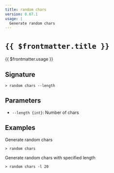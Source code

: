 ```yaml
---
title: random chars
version: 0.67.1
usage: |
  Generate random chars
---
```


# <code>{{ $frontmatter.title }}</code>

<div style='white-space: pre-wrap;'>{{ $frontmatter.usage }}</div>

## Signature

```> random chars --length```

## Parameters

 -  `--length {int}`: Number of chars

## Examples

Generate random chars
```shell
> random chars
```

Generate random chars with specified length
```shell
> random chars -l 20
```
